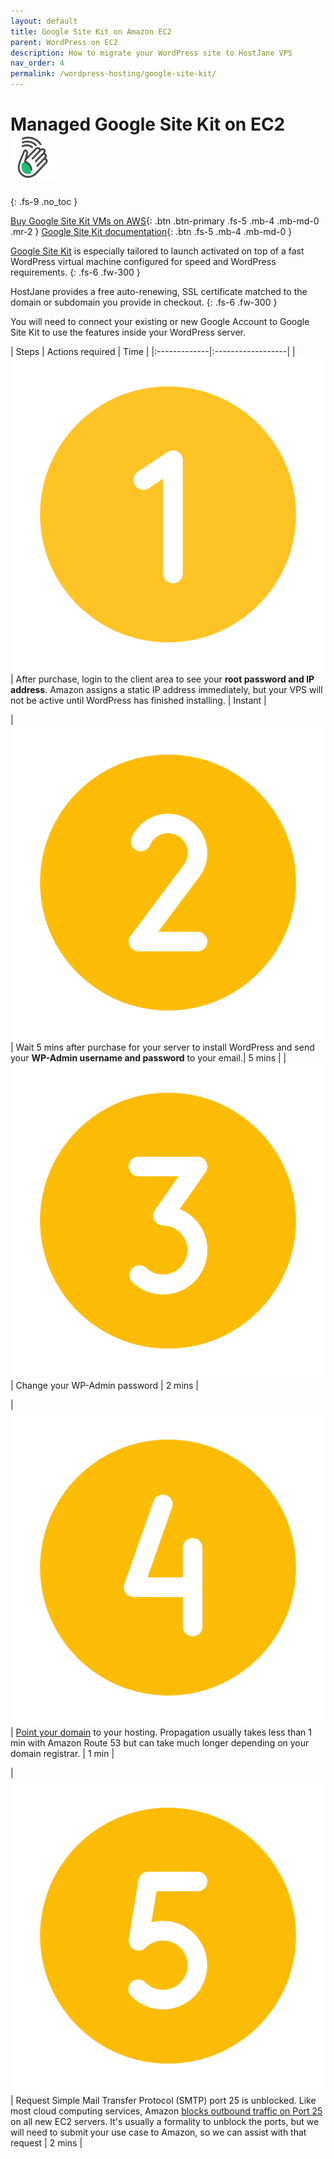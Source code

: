 ```yaml
---
layout: default
title: Google Site Kit on Amazon EC2
parent: WordPress on EC2
description: How to migrate your WordPress site to HostJane VPS
nav_order: 4
permalink: /wordpress-hosting/google-site-kit/
---
```


# Managed Google Site Kit on EC2 ![](/assets/wave.svg)
{: .fs-9 .no_toc }

[Buy Google Site Kit VMs on AWS](https://cloud.hostjane.com/vps/?appType=0&app=2){: .btn .btn-primary .fs-5 .mb-4 .mb-md-0 .mr-2 } [Google Site Kit documentation](https://sitekit.withgoogle.com/documentation/){: .btn .fs-5 .mb-4 .mb-md-0 }

[Google Site Kit](https://sitekit.withgoogle.com/) is especially tailored to launch activated on top of a fast WordPress virtual machine configured for speed and WordPress requirements. 
{: .fs-6 .fw-300 }

HostJane provides a free auto-renewing, SSL certificate matched to the domain or subdomain you provide in checkout.
{: .fs-6 .fw-300 }

<span class="green">You will need to connect your existing or new Google Account to Google Site Kit to use the features inside your WordPress server.</span>

| Steps       | Actions required    | Time |
|:-------------|:------------------|
|   ![](/assets/one.svg)           | After purchase, login to the client area to see your **root password and IP address**. Amazon assigns a static IP address immediately, but your VPS will not be active until WordPress has finished installing. | Instant |

|   ![](/assets/two.svg)           | Wait 5 mins after purchase for your server to install WordPress and send your **WP-Admin username and password** to your email.| 5 mins |
| ![](/assets/three.svg)  | Change your WP-Admin password  | 2 mins |

| ![](/assets/four.svg) | [Point your domain](/point-your-domain/) to your hosting. Propagation usually takes less than 1 min with Amazon Route 53 but can take much longer depending on your domain registrar. | 1 min |

| ![](/assets/five.svg)  | Request Simple Mail Transfer Protocol (SMTP) port 25 is unblocked. Like most cloud computing services, Amazon [blocks outbound traffic on Port 25](https://docs.aws.amazon.com/AWSEC2/latest/UserGuide/ec2-resource-limits.html#port-25-throttle) on all new EC2 servers. It's usually a formality to unblock the ports, but we will need to submit your use case to Amazon, so we can assist with that request | 2 mins |